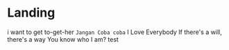 # Landing
i want to get
to-get-her
`Jangan Coba coba`
I Love Everybody
If there's a will, there's a way
You know who I am?
test
